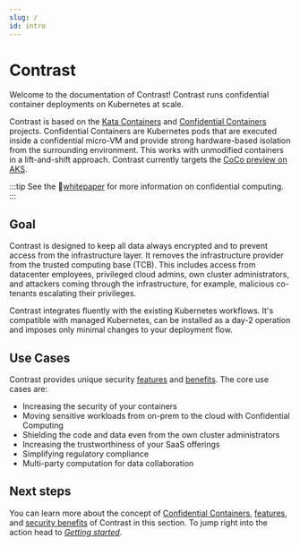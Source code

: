 ```yaml
---
slug: /
id: intro
---
```


# Contrast

Welcome to the documentation of Contrast! Contrast runs confidential container deployments on Kubernetes at scale.

Contrast is based on the [Kata Containers](https://github.com/kata-containers/kata-containers) and
[Confidential Containers](https://github.com/confidential-containers) projects.
Confidential Containers are Kubernetes pods that are executed inside a confidential micro-VM and provide strong hardware-based isolation from the surrounding environment.
This works with unmodified containers in a lift-and-shift approach.
Contrast currently targets the [CoCo preview on AKS](https://learn.microsoft.com/en-us/azure/confidential-computing/confidential-containers-on-aks-preview).

:::tip
See the 📄[whitepaper](https://content.edgeless.systems/hubfs/Confidential%20Computing%20Whitepaper.pdf) for more information on confidential computing.
:::

## Goal

Contrast is designed to keep all data always encrypted and to prevent access from the infrastructure layer. It removes the infrastructure provider from the trusted computing base (TCB). This includes access from datacenter employees, privileged cloud admins, own cluster administrators, and attackers coming through the infrastructure, for example, malicious co-tenants escalating their privileges.

Contrast integrates fluently with the existing Kubernetes workflows. It's compatible with managed Kubernetes, can be installed as a day-2 operation and imposes only minimal changes to your deployment flow.

## Use Cases

Contrast provides unique security [features](basics/features.md) and [benefits](basics/security-benefits.md). The core use cases are:

* Increasing the security of your containers
* Moving sensitive workloads from on-prem to the cloud with Confidential Computing
* Shielding the code and data even from the own cluster administrators
* Increasing the trustworthiness of your SaaS offerings
* Simplifying regulatory compliance
* Multi-party computation for data collaboration

## Next steps

You can learn more about the concept of [Confidential Containers](basics/confidential-containers.md), [features](basics/features.md), and [security benefits](basics/security-benefits.md) of Contrast in this section. To jump right into the action head to [*Getting started*](getting-started).
